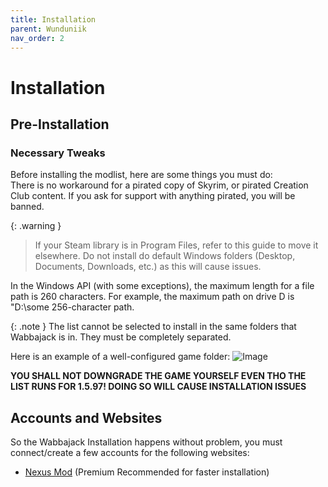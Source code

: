 ```yaml
---
title: Installation
parent: Wunduniik
nav_order: 2
---
```


# Installation

## Pre-Installation

### Necessary Tweaks

Before installing the modlist, here are some things you must do:  
There is no workaround for a pirated copy of Skyrim, or pirated Creation Club content. If you ask for support with anything pirated, you will be banned.

{: .warning }
> If your Steam library is in Program Files, refer to this guide to move it elsewhere. Do not install do default Windows folders (Desktop, Documents, Downloads, etc.) as this will cause issues.

In the Windows API (with some exceptions), the maximum length for a file path is 260 characters. For example, the maximum path on drive D is "D:\some 256-character path.

{: .note }
The list cannot be selected to install in the same folders that Wabbajack is in. They must be completely separated.

Here is an example of a well-configured game folder:
![Image](https://static.wixstatic.com/media/579922_f339dfc9a93540a68ca394155f3349b7~mv2.png/v1/fill/w_829,h_127,al_c,q_85,usm_0.66_1.00_0.01,enc_avif,quality_auto/image_2023-08-21_191044255.png)

**YOU SHALL NOT DOWNGRADE THE GAME YOURSELF EVEN THO THE LIST RUNS FOR 1.5.97! DOING SO WILL CAUSE INSTALLATION ISSUES**

## Accounts and Websites

So the Wabbajack Installation happens without problem, you must connect/create a few accounts for the following websites:
- [Nexus Mod](https://www.nexusmods.com/) (Premium Recommended for faster installation)
